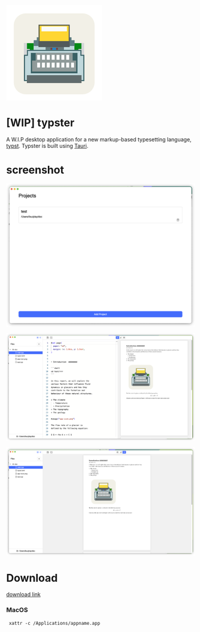 ![typster](./imgs/app-icon.png)

# [WIP] typster 

A W.I.P desktop application for a new markup-based typesetting language, [typst](https://github.com/typst/typst).
Typster is built using [Tauri](https://tauri.app/).


# screenshot


![typster](./imgs/screen_projects.png)



![typster](./imgs/screen_editing.png)



![typster](./imgs/screen_preview.png)


# Download


[download link](https://github.com/wflixu/typster/releases)

### MacOS


```
 xattr -c /Applications/appname.app
```